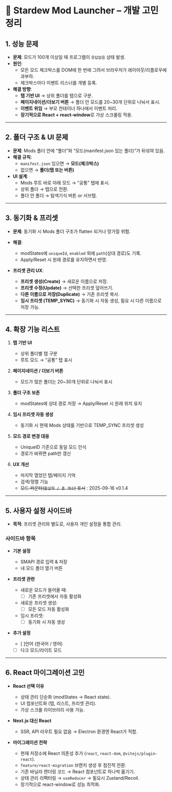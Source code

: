 # 📘 Stardew Mod Launcher – 개발 고민 정리

## 1. 성능 문제

- **문제**: 모드가 100개 이상일 때 프로그램이 `응답없음` 상태 발생.
- **원인**:
  - 모든 모드 체크박스를 DOM에 한 번에 그려서 브라우저가 레이아웃/리플로우에 과부하.
  - 체크박스마다 이벤트 리스너를 개별 등록.
- **해결 방향**:
  - **탭 기반 UI** → 상위 폴더를 탭으로 구분.
  - **페이지네이션/더보기 버튼** → 폴더 안 모드를 20~30개 단위로 나눠서 표시.
  - **이벤트 위임** → 부모 컨테이너 하나에서 이벤트 처리.
  - **장기적으로 React + react-window**로 가상 스크롤링 적용.

---

## 2. 폴더 구조 & UI 문제

- **문제**: Mods 폴더 안에 “폴더”와 “모드(manifest.json 있는 폴더)”가 뒤섞여 있음.
- **해결 규칙**:
  - `manifest.json` 있으면 → **모드(체크박스)**
  - 없으면 → **폴더(탭 또는 버튼)**
- **UI 설계**:
  - Mods 루트 바로 아래 모드 → “공통” 탭에 표시.
  - 상위 폴더 → 탭으로 전환.
  - 폴더 안 폴더 → 탐색기식 버튼 or 서브탭.

---

## 3. 동기화 & 프리셋

- **문제**: 동기화 시 Mods 폴더 구조가 flatten 되거나 망가질 위험.
- **해결**:

  - modStates에 `uniqueId`, `enabled` 외에 `path`(상대 경로)도 기록.
  - Apply/Reset 시 원래 경로를 유지하면서 반영.

- **프리셋 관리 UX**:
  - **프리셋 생성(Create)** → 새로운 이름으로 저장.
  - **프리셋 수정(Update)** → 선택한 프리셋 덮어쓰기.
  - **다른 이름으로 저장(Duplicate)** → 기존 프리셋 복사.
  - **임시 프리셋 (TEMP_SYNC)** → 동기화 시 자동 생성, 필요 시 다른 이름으로 저장 가능.

---

## 4. 확장 기능 리스트

1. **탭 기반 UI**

   - 상위 폴더별 탭 구분
   - 루트 모드 → “공통” 탭 표시

2. **페이지네이션 / 더보기 버튼**

   - 모드가 많은 폴더는 20~30개 단위로 나눠서 표시

3. **폴더 구조 보존**

   - modStates에 상대 경로 저장 → Apply/Reset 시 원래 위치 유지

4. **임시 프리셋 자동 생성**

   - 동기화 시 현재 Mods 상태를 기반으로 TEMP_SYNC 프리셋 생성

5. **모드 경로 변경 대응**

   - UniqueID 기준으로 동일 모드 인식
   - 경로가 바뀌면 path만 갱신

6. **UX 개선**
   - 마지막 열었던 탭/페이지 기억
   - 검색/정렬 기능
   - ~~모드 카운터(`활성화 / 총 개수`) 표시~~ : 2025-09-16 v0.1.4

---

## 5. 사용자 설정 사이드바

- **목적**: 프리셋 관리와 별도로, 사용자 개인 설정을 통합 관리.

### 사이드바 항목

- **기본 설정**

  - SMAPI 경로 입력 & 저장
  - 내 모드 폴더 열기 버튼

- **프리셋 관련**

  - 새로운 모드가 들어올 때:
    - [ ] 기존 프리셋에서 자동 활성화
  - 새로운 프리셋 생성:
    - [ ] 모든 모드 자동 활성화
  - 임시 프리셋:
    - [ ] 동기화 시 자동 생성

- **추가 설정**
  - [ ]언어 (한국어 / 영어)
  - [ ] 다크 모드/라이트 모드

---

## 6. React 마이그레이션 고민

- **React 선택 이유**

  - 상태 관리 단순화 (modStates → React state).
  - UI 컴포넌트화 (탭, 리스트, 프리셋 관리).
  - 가상 스크롤 라이브러리 사용 가능.

- **Next.js 대신 React**

  - SSR, API 라우트 필요 없음 → Electron 환경엔 React가 적합.

- **마이그레이션 전략**
  - 현재 저장소에 React 의존성 추가 (`react`, `react-dom`, `@vitejs/plugin-react`).
  - `feature/react-migration` 브랜치 생성 후 점진적 전환.
  - 기존 바닐라 렌더링 코드 → React 컴포넌트로 하나씩 옮기기.
  - 상태 관리 리팩터링 → `useReducer` → 필요시 Zustand/Recoil.
  - 장기적으로 react-window로 성능 최적화.
